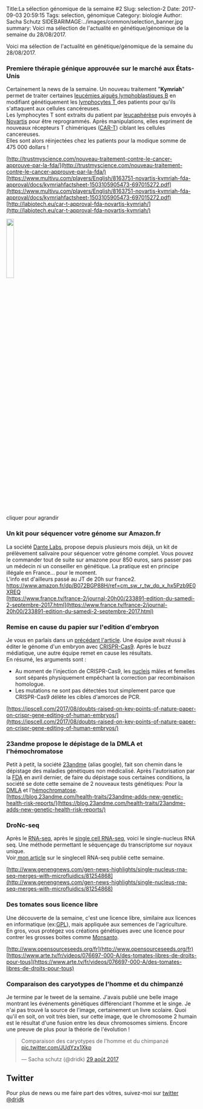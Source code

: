 Title:La sélection génomique de la semaine #2 
Slug: selection-2
Date: 2017-09-03 20:59:15
Tags: selection, génomique
Category: biologie
Author: Sacha Schutz
SIDEBARIMAGE:../images/common/selection_banner.jpg
summary: Voici ma sélection de l'actualité en génétique/génomique de la semaine du 28/08/2017. 

Voici ma sélection de l'actualité en génétique/génomique de la semaine du 28/08/2017.

### Premiere thérapie génique approuvée sur le marché aux États-Unis
Certainement la news de la semaine. Un nouveau traitement "**Kymriah**" permet de traiter certaines [leucémies aiguës lymphoblastiques B](https://fr.wikipedia.org/wiki/Leuc%C3%A9mie_aigu%C3%AB_lymphoblastique) en modifiant génétiquement les [lymphocytes T ](https://fr.wikipedia.org/wiki/Lymphocyte_T)des patients pour qu'ils s'attaquent aux cellules cancéreuses.    
Les lymphocytes T sont extraits du patient par [leucaphérèse](https://fr.wikipedia.org/wiki/Leucaph%C3%A9r%C3%A8se) puis envoyés à  [Novartis](https://fr.wikipedia.org/wiki/Novartis) pour être reprogrammés. Après manipulations, elles expriment de nouveaux récepteurs T chimériques ([CAR-T]((https://fr.wikipedia.org/wiki/R%C3%A9cepteur_antig%C3%A9nique_chim%C3%A9rique))) ciblant les cellules cancereuses.   
Elles sont alors réinjectées chez les patients pour la modique somme de 475 000 dollars !

[http://trustmyscience.com/nouveau-traitement-contre-le-cancer-approuve-par-la-fda/](http://trustmyscience.com/nouveau-traitement-contre-le-cancer-approuve-par-la-fda/)     
[https://www.multivu.com/players/English/8163751-novartis-kymriah-fda-approval/docs/kymriahfactsheet-1503105905473-697015272.pdf](https://www.multivu.com/players/English/8163751-novartis-kymriah-fda-approval/docs/kymriahfactsheet-1503105905473-697015272.pdf)    
[http://labiotech.eu/car-t-approval-fda-novartis-kymriah/](http://labiotech.eu/car-t-approval-fda-novartis-kymriah/)

<div class="figure"><a href="../images/selection2/car-t.png"><img src="../images/selection2/car-t.png" width="20%" height="20%" /></a> <div class="legend">cliquer pour agrandir </div> </div>   

### Un kit pour séquencer votre génome sur Amazon.fr
La société [Dante Labs](https://www.dantelabs.com/), propose depuis plusieurs mois déjà, un kit de prélèvement salivaire pour séquencer votre génome complet. Vous pouvez le commander tout de suite sur amazone pour 850 euros, sans passer pas un médecin ni un conseiller en génétique. 
La pratique est en principe illégale en France... pour le moment.       
L'info est d'ailleurs passé au JT de 20h sur france2.   
[https://www.amazon.fr/dp/B072BGP88H/ref=cm_sw_r_tw_dp_x_hx5Pzb9E0XREQ ](https://www.amazon.fr/dp/B072BGP88H/ref=cm_sw_r_tw_dp_x_hx5Pzb9E0XREQ )    
[https://www.france.tv/france-2/journal-20h00/233891-edition-du-samedi-2-septembre-2017.html](https://www.france.tv/france-2/journal-20h00/233891-edition-du-samedi-2-septembre-2017.html) 

### Remise en cause du papier sur l'edition d'embryon 
Je vous en parlais dans un [précédant l'article](edition-embryon-humain.html). Une équipe avait réussi à éditer le génome d'un embryon avec [CRISPR-Cas9](https://fr.wikipedia.org/wiki/Cas9). Après le buzz médiatique, une autre équipe remet en cause les résultats.    
En résumé, les arguments sont :      

- Au moment de l'injection de CRISPR-Cas9, les [nucleis](https://fr.wikipedia.org/wiki/Nucl%C3%A9us) mâles et femelles sont séparés physiquement empêchant la correction par recombinaison homologue.
- Les mutations ne sont pas détectées tout simplement parce que CRISPR-Cas9 délète les cibles d'amorces de PCR.

[https://ipscell.com/2017/08/doubts-raised-on-key-points-of-nature-paper-on-crispr-gene-editing-of-human-embryos/](https://ipscell.com/2017/08/doubts-raised-on-key-points-of-nature-paper-on-crispr-gene-editing-of-human-embryos/)

### 23andme propose le dépistage de la DMLA et l'hémochromatose 
Petit à petit, la société [23andme](https://www.23andme.com/en-int/) (alias google), fait son chemin dans le dépistage des maladies génétiques non médicalisé. Après l'autorisation par la [FDA](https://fr.wikipedia.org/wiki/Food_and_Drug_Administration) en avril dernier, de faire du dépistage sous certaines conditions, la société se dote cette semaine de 2 nouveaux tests génétiques: Pour la [DMLA](https://fr.wikipedia.org/wiki/D%C3%A9g%C3%A9n%C3%A9rescence_maculaire_li%C3%A9e_%C3%A0_l%27%C3%A2ge) et l'[hémochromatose](https://fr.wikipedia.org/wiki/H%C3%A9mochromatose).    
[https://blog.23andme.com/health-traits/23andme-adds-new-genetic-health-risk-reports/](https://blog.23andme.com/health-traits/23andme-adds-new-genetic-health-risk-reports/)

### DroNc-seq 
Après le [RNA-seq](https://fr.wikipedia.org/wiki/RNA-Seq), après le [single cell RNA-seq](https://en.wikipedia.org/wiki/Single_cell_sequencing), voici le single-nucleus RNA seq. Une méthode permettant le séquençage du transcriptome sur noyaux unique.   
Voir[ mon article](sc-rna-seq.html) sur le singlecell RNA-seq publié cette semaine.

[http://www.genengnews.com/gen-news-highlights/single-nucleus-rna-seq-merges-with-microfluidics/81254868](http://www.genengnews.com/gen-news-highlights/single-nucleus-rna-seq-merges-with-microfluidics/81254868)

### Des tomates sous licence libre
Une découverte de la semaine, c'est une licence libre, similaire aux licences en informatique (ex:[GPL](https://en.wikipedia.org/wiki/GNU_General_Public_License)), mais appliquée aux semences de l'agriculture.  
En gros, vous protégez vos créations génétiques avec une licence pour contrer les grosses boites comme [Monsanto](https://fr.wikipedia.org/wiki/Monsanto).

[http://www.opensourceseeds.org/fr](http://www.opensourceseeds.org/fr)    
[https://www.arte.tv/fr/videos/076697-000-A/des-tomates-libres-de-droits-pour-tous](https://www.arte.tv/fr/videos/076697-000-A/des-tomates-libres-de-droits-pour-tous)

### Comparaison des caryotypes de l'homme et du chimpanzé
Je termine par le tweet de la semaine. J'avais publié une belle image montrant les événements génétiques différenciant l'homme et le singe. Je n'ai pas trouvé la source de l'image, certainement un livre scolaire. 
Quoi qu'il en soit, on voit très bien, sur cette image, que le chromosome 2 humain est le résultat d'une fusion entre les deux chromosomes simiens. Encore une preuve de plus pour la théorie de l'évolution ! 

<blockquote class="twitter-tweet" data-lang="fr"><p lang="fr" dir="ltr">Comparaison des caryotypes de l&#39;homme et du chimpanzé <a href="https://t.co/JUdYzx1Xkp">pic.twitter.com/JUdYzx1Xkp</a></p>&mdash; Sacha schutz (@dridk) <a href="https://twitter.com/dridk/status/902653437728493576">29 août 2017</a></blockquote> <script async src="//platform.twitter.com/widgets.js" charset="utf-8"></script>

## Twitter
Pour plus de news ou me faire part des vôtres, suivez-moi sur [twitter @dridk](https://twitter.com/dridk)

